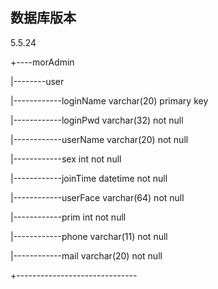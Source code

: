 ## 数据库版本
5.5.24

+----morAdmin

|--------user

|------------loginName varchar(20) primary key

|------------loginPwd varchar(32) not null

|------------userName varchar(20) not null

|------------sex int not null

|------------joinTime datetime not null

|------------userFace varchar(64) not null

|------------prim int not null

|------------phone varchar(11) not null

|------------mail varchar(20) not null

+------------------------------

